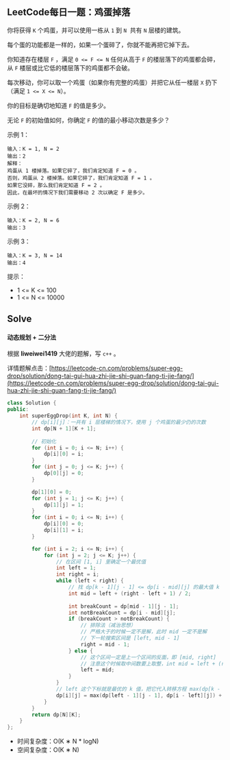 ## LeetCode每日一题：鸡蛋掉落

你将获得 `K` 个鸡蛋，并可以使用一栋从 `1` 到 `N`  共有 `N` 层楼的建筑。

每个蛋的功能都是一样的，如果一个蛋碎了，你就不能再把它掉下去。

你知道存在楼层 `F` ，满足 `0 <= F <= N` 任何从高于 `F` 的楼层落下的鸡蛋都会碎，从 `F` 楼层或比它低的楼层落下的鸡蛋都不会破。

每次移动，你可以取一个鸡蛋（如果你有完整的鸡蛋）并把它从任一楼层 `X` 扔下（满足 `1 <= X <= N`）。

你的目标是确切地知道 `F` 的值是多少。

无论 `F` 的初始值如何，你确定 `F` 的值的最小移动次数是多少？
 

示例 1：

```
输入：K = 1, N = 2
输出：2
解释：
鸡蛋从 1 楼掉落。如果它碎了，我们肯定知道 F = 0 。
否则，鸡蛋从 2 楼掉落。如果它碎了，我们肯定知道 F = 1 。
如果它没碎，那么我们肯定知道 F = 2 。
因此，在最坏的情况下我们需要移动 2 次以确定 F 是多少。
```

示例 2：

```
输入：K = 2, N = 6
输出：3
```

示例 3：

```
输入：K = 3, N = 14
输出：4
```

提示：

* 1 <= K <= 100
* 1 <= N <= 10000



## Solve

#### 动态规划 + 二分法

根据 **liweiwei1419** 大佬的题解，写 `c++` 。

详情题解点击：[https://leetcode-cn.com/problems/super-egg-drop/solution/dong-tai-gui-hua-zhi-jie-shi-guan-fang-ti-jie-fang/](https://leetcode-cn.com/problems/super-egg-drop/solution/dong-tai-gui-hua-zhi-jie-shi-guan-fang-ti-jie-fang/)

```c++
class Solution {
public:
    int superEggDrop(int K, int N) {
        // dp[i][j]：一共有 i 层楼梯的情况下，使用 j 个鸡蛋的最少仍的次数
        int dp[N + 1][K + 1];
        
        // 初始化
        for (int i = 0; i <= N; i++) {
            dp[i][0] = i;
        }
        for (int j = 0; j <= K; j++) {
            dp[0][j] = 0;
        }

        dp[1][0] = 0;
        for (int j = 1; j <= K; j++) {
            dp[1][j] = 1;
        }
        for (int i = 0; i <= N; i++) {
            dp[i][0] = 0;
            dp[i][1] = i;
        }

        for (int i = 2; i <= N; i++) {
            for (int j = 2; j <= K; j++) {
                // 在区间 [1, i] 里确定一个最优值
                int left = 1;
                int right = i;
                while (left < right) {
                    // 找 dp[k - 1][j - 1] <= dp[i - mid][j] 的最大值 k
                    int mid = left + (right - left + 1) / 2;
                    
                    int breakCount = dp[mid - 1][j - 1];
                    int notBreakCount = dp[i - mid][j];
                    if (breakCount > notBreakCount) {
                        // 排除法（减治思想）
                        // 严格大于的时候一定不是解，此时 mid 一定不是解
                        // 下一轮搜索区间是 [left, mid - 1]
                        right = mid - 1;
                    } else {
                        // 这个区间一定是上一个区间的反面，即 [mid, right]
                        // 注意这个时候取中间数要上取整，int mid = left + (right - left + 1) / 2;
                        left = mid;
                    }
                }
                // left 这个下标就是最优的 k 值，把它代入转移方程 max(dp[k - 1][j - 1], dp[i - k][j]) + 1) 即可
                dp[i][j] = max(dp[left - 1][j - 1], dp[i - left][j]) + 1;
            }
        }
        return dp[N][K];
    }
};
```

* 时间复杂度：O(K ∗ N * logN)
* 空间复杂度：O(K ∗ N)
